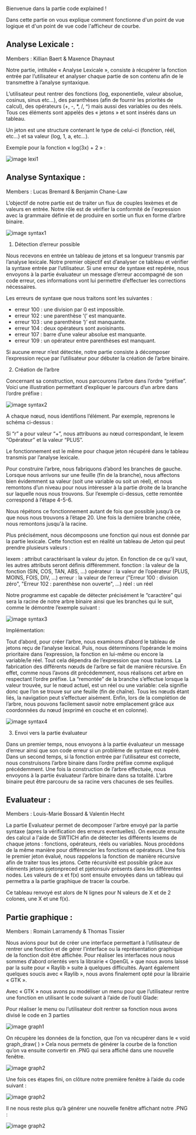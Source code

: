 Bienvenue dans la partie code explained !

Dans cette partie on vous explique comment fonctionne d'un point de vue logique et d'un point de vue code l'afficheur de courbe.


## Analyse Lexicale :
Members : Killian Baert & Maxence Dhaynaut

Notre partie, intitulée « Analyse Lexicale », consiste à récupérer la fonction entrée par l’utilisateur et analyser chaque partie de son contenu afin de le transmettre à l’analyse syntaxique.

L’utilisateur peut rentrer des fonctions (log, exponentielle, valeur absolue, cosinus, sinus etc…), des paranthèses (afin de fournir les priorités de calcul), des opérateurs (+, -, *, /, ^) mais aussi des variables ou des réels. Tous ces éléments sont appelés des « jetons » et sont insérés dans un tableau.

Un jeton est une structure contenant le type de celui-ci (fonction, réél, etc…) et sa valeur (log, 1, a, etc…).

Exemple pour la fonction « log(3x) + 2 » :

![image lexi1](tabExplication.png)

## Analyse Syntaxique :
Members : Lucas Bremard & Benjamin Chane-Law

L’objectif de notre partie est de traiter un flux de couples lexèmes et de valeurs en entrée. Notre rôle est de vérifier la conformité de l'expression avec la grammaire définie et de produire en sortie un flux en forme d’arbre binaire.

![image syntax1](mdsrc/syntax1.png)

1. Détection d’erreur possible

Nous recevons en entrée un tableau de jetons et sa longueur transmis par l’analyse lexicale. Notre premier objectif est d’analyser ce tableau et vérifier la syntaxe entrée par l’utilisateur. Si une erreur de syntaxe est repérée, nous envoyons à la partie évaluateur un message d’erreur accompagné de son code erreur, ces informations vont lui permettre d’effectuer les corrections nécessaires.

Les erreurs de syntaxe que nous traitons sont les suivantes :

-    erreur 100 : une division par 0 est impossible.
-    erreur 102 : une parenthèse ‘(‘ est manquante.
-    erreur 103 : une parenthèse ‘)’ est manquante.
-    erreur 104 : deux opérateurs sont avoisinants.
-    erreur 107 : barre d’une valeur absolue est manquante.
-    erreur 109 : un opérateur entre parenthèses est manquant.

Si aucune erreur n’est détectée, notre partie consiste à décomposer l’expression reçue par l’utilisateur pour débuter la création de l’arbre binaire.

2. Création de l’arbre

Concernant sa construction, nous parcourons l’arbre dans l’ordre “préfixe”. Voici une illustration permettant d’expliquer le parcours d’un arbre dans l’ordre préfixe : 

![image syntax2](mdsrc/syntax2.png)

A chaque nœud, nous identifions l’élément.
Par exemple, reprenons le schéma ci-dessus : 

Si “r” a pour valeur “+”, nous attribuons au nœud correspondant, le lexem “Opérateur” et la valeur “PLUS”.

Le fonctionnement est le même pour chaque jeton récupéré dans le tableau transmis par l’analyse lexicale.
    
Pour construire l’arbre, nous fabriquons d’abord les branches de gauche. Lorsque nous arrivons sur une feuille (fin de la branche), nous affectons bien évidemment sa valeur (soit une variable ou soit un réel), et nous remontons d’un niveau pour nous intéresser à la partie droite de la branche sur laquelle nous nous trouvons.
Sur l’exemple ci-dessus, cette remontée correspond à l’étape 4-5-6.

Nous répétons ce fonctionnement autant de fois que possible jusqu’à ce que nous nous trouvons à l’étape 20. Une fois la dernière branche créée, nous remontons jusqu'à la racine.

Plus précisément, nous décomposons une fonction qui nous est donnée par la partie lexicale. Cette fonction est en réalité un tableau de Jeton qui peut prendre plusieurs valeurs :

lexem : attribut caractérisant la valeur du jeton. En fonction de ce qu’il vaut, les autres attributs seront définis différemment.
fonction : la valeur de la fonction (SIN, COS, TAN, ABS, …)
opérateur : la valeur de l’opérateur (PLUS, MOINS, FOIS, DIV, …)
erreur : la valeur de l’erreur ("Erreur 100 : division zéro", "Erreur 102 : parenthèse non ouverte", ...)
réel : un réel

Notre programme est capable de détecter précisément le “caractère” qui sera la racine de notre arbre binaire ainsi que les branches qui le suit, comme le démontre l’exemple suivant :

![image syntax3](mdsrc/syntax3.png)

Implémentation:

Tout d’abord, pour créer l’arbre, nous examinons d’abord le tableau de jetons reçu de l’analyse lexical. Puis, nous déterminons l’opérande le moins prioritaire dans l’expression, la fonction en lui-même ou encore la variable/le réel. Tout cela dépendra de l’expression que nous traitons.
La fabrication des différents nœuds de l’arbre se fait de manière récursive. En effet, comme nous l’avons dit précédemment, nous réalisons cet arbre en respectant l’ordre préfixe. La “remontée” de la branche s’effectue lorsque la valeur trouvée, sur le nœud actuel, est un réel ou une variable: cela signifie donc que l’on se trouve sur une feuille (fin de chaîne).
Tous les nœuds étant liés, la navigation peut s’effectuer aisément.
Enfin, lors de la complétion de l’arbre, nous pouvons facilement savoir notre emplacement grâce aux coordonnées du nœud (exprimé en couche et en colonne).

![image syntax4](mdsrc/syntax4.png)

3. Envoi vers la partie évaluateur

Dans un premier temps, nous envoyons à la partie évaluateur un message d’erreur ainsi que son code erreur si un problème de syntaxe est repéré.
Dans un second temps, si la fonction entrée par l’utilisateur est correcte, nous construisons l’arbre binaire dans l’ordre préfixe comme expliqué précédemment. Une fois la construction de l’arbre effectuée, nous envoyons à la partie évaluateur l’arbre binaire dans sa totalité. L’arbre binaire peut être parcouru de sa racine vers chacunes de ses feuilles.

## Evaluateur :
Members : Louis-Marie Bossard & Valentin Hecht

La partie Evaluateur permet de decomposer l'arbre envoyé par la partie syntaxe (apres la vérification des erreurs eventuelles). On execute ensuite des calcul a l'aide de SWTICH afin de détecter les différents lexems de chaque jetons : fonctions, opérateurs, réels ou variables. Nous procédons de la même manière pour différencier les fonctions et opérateurs. Une fois le premier jeton évalué, nous rappelons la fonction de manière récursive afin de traiter tous les jetons. Cette récursivité est possible grâce aux éléments jetons pjetonpreced et pjetonsuiv présents dans les différentes nodes. Les valeurs de x et f(x) sont ensuite envoyées dans un tableau qui permettra a la partie graphique de tracer la courbe.

Ce tableau renvoyé est alors de N lignes pour N valeurs de X et de 2 colones, une X et une f(x).


## Partie graphique :
Members : Romain Larramendy & Thomas Tissier

Nous avions pour but de créer une interface permettant à l’utilisateur de rentrer une fonction et de gérer l’interface ou la représentation graphique de la fonction doit être affichée.
Pour réaliser les interfaces nous nous sommes d’abord orientés vers la librairie « OpenGL » que nous avons laissé par la suite pour « Raylib » suite à quelques difficultés.
Ayant également quelques soucis avec « Raylib », nous avons finalement opté pour la librairie « GTK ».

Avec « GTK » nous avons pu modéliser un menu pour que l’utilisateur rentre une fonction en utilisant le code suivant à l’aide de l’outil Glade:

Pour réaliser le menu ou l’utilisateur doit rentrer sa fonction nous avons divisé le code en 3 parties

![image graph1](mdsrc/graph1.png)

On récupère les données de la fonction, que l’on va récupérer dans le « void graph_draw( ) »
Cela nous permets de générer la courbe de la fonction qu’on va ensuite convertir en .PNG qui sera affiché dans une nouvelle fenêtre.

![image graph2](mdsrc/graph2.png)

Une fois ces étapes fini, on clôture notre première fenêtre à l’aide du code suivant :

![image graph2](mdsrc/graph3.png)

Il ne nous reste plus qu’à générer une nouvelle fenêtre affichant notre .PNG :

![image graph2](mdsrc/graph4.png)